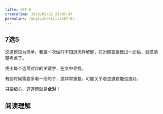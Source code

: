 ```yaml
---
title: CET-6
createTime: 2025/05/22 21:05:47
permalink: /english/skill/CET-6/
---
```

## 7选5
这道题较为简单。我第一次做时不知道怎样解题，在对照答案做过一边后，就摸清楚考点了。

找出每个选项对应的关键字，在文中寻找。

有些时候需要多看一段句子，这非常重要，可能关乎着这道题能否选对。

只要细心，这道题就是**全对**！

## 阅读理解





